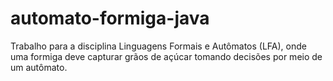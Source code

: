# automato-formiga-java
Trabalho para a disciplina Linguagens Formais e Autômatos (LFA), onde uma formiga deve capturar grãos de açúcar tomando decisões por meio de um autômato. 